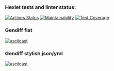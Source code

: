 ### Hexlet tests and linter status:

[![Actions Status](https://github.com/hal-ras/frontend-project-46/actions/workflows/hexlet-check.yml/badge.svg)](https://github.com/hal-ras/frontend-project-46/actions) [![Maintainability](https://api.codeclimate.com/v1/badges/f5a5e9d495f557593ddc/maintainability)](https://codeclimate.com/github/hal-ras/frontend-project-46/maintainability) [![Test Coverage](https://api.codeclimate.com/v1/badges/f5a5e9d495f557593ddc/test_coverage)](https://codeclimate.com/github/hal-ras/frontend-project-46/test_coverage)

### Gendiff flat

[![asciicast](https://asciinema.org/a/wq01LvEZQNUfRKTwLIjDPNjuB.svg)](https://asciinema.org/a/wq01LvEZQNUfRKTwLIjDPNjuB)

### Gendiff stylish json/yml

[![asciicast](https://asciinema.org/a/kTs16FJkTBSwL6eOri0UCsEDR.svg)](https://asciinema.org/a/kTs16FJkTBSwL6eOri0UCsEDR)
